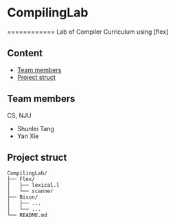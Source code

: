 # CompilingLab
============
Lab of Compiler Curriculum using [flex]

## Content

 - [Team members](#team-members)
 - [Project struct](#project-struct)

## Team members
CS, NJU
 - Shunlei Tang
 - Yan Xie

## Project struct
```
CompilingLab/
├── Flex/
│   ├── lexical.l
│   └── scanner
├── Bison/
│   ├── ...
│   └── ...
└── README.md
```
